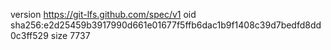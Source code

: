 version https://git-lfs.github.com/spec/v1
oid sha256:e2d25459b3917990d661e01677f5ffb6dac1b9f1408c39d7bedfd8dd0c3ff529
size 7737
